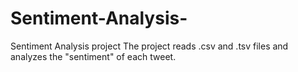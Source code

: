 # Sentiment-Analysis-
Sentiment Analysis project 
The project reads .csv and .tsv files and analyzes the "sentiment" of each tweet.

